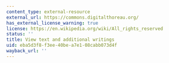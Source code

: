 ```yaml
---
content_type: external-resource
external_url: https://commons.digitalthoreau.org/
has_external_license_warning: true
license: https://en.wikipedia.org/wiki/All_rights_reserved
status: ''
title: View text and additional writings
uid: eba5d3f8-f3ee-40be-a7e1-08cabb073d4f
wayback_url: ''
---
```

